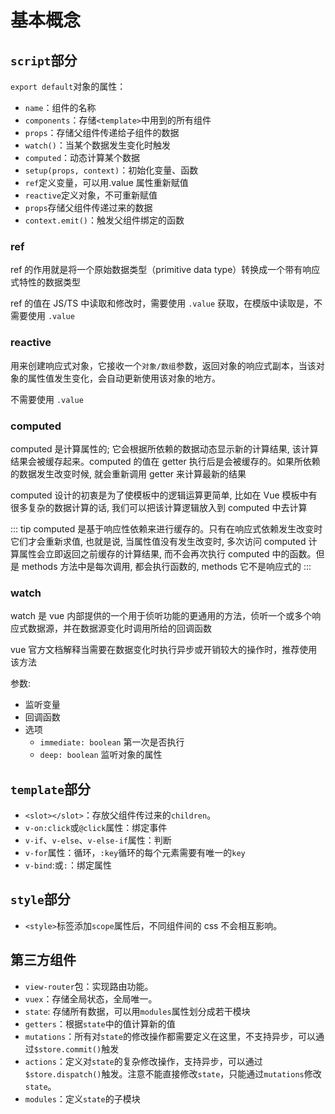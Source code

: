 # 基本概念

## `script`部分

`export default`对象的属性：

- `name`：组件的名称
- `components`：存储`<template>`中用到的所有组件
- `props`：存储父组件传递给子组件的数据
- `watch()`：当某个数据发生变化时触发
- `computed`：动态计算某个数据
- `setup(props, context)`：初始化变量、函数
- `ref`定义变量，可以用.value 属性重新赋值
- `reactive`定义对象，不可重新赋值
- `props`存储父组件传递过来的数据
- `context.emit()`：触发父组件绑定的函数

### ref

ref 的作用就是将一个原始数据类型（primitive data type）转换成一个带有响应式特性的数据类型

ref 的值在 JS/TS 中读取和修改时，需要使用 `.value` 获取，在模版中读取是，不需要使用 `.value`

### reactive

用来创建响应式对象，它接收一个`对象/数组`参数，返回对象的响应式副本，当该对象的属性值发生变化，会自动更新使用该对象的地方。

不需要使用 `.value`

### computed

computed 是计算属性的; 它会根据所依赖的数据动态显示新的计算结果, 该计算结果会被缓存起来。computed 的值在 getter 执行后是会被缓存的。如果所依赖的数据发生改变时候, 就会重新调用 getter 来计算最新的结果

computed 设计的初衷是为了使模板中的逻辑运算更简单, 比如在 Vue 模板中有很多复杂的数据计算的话, 我们可以把该计算逻辑放入到 computed 中去计算

::: tip
computed 是基于响应性依赖来进行缓存的。只有在响应式依赖发生改变时它们才会重新求值, 也就是说, 当属性值没有发生改变时, 多次访问 computed 计算属性会立即返回之前缓存的计算结果, 而不会再次执行 computed 中的函数。但是 methods 方法中是每次调用, 都会执行函数的, methods 它不是响应式的
:::

### watch

watch 是 vue 内部提供的一个用于侦听功能的更通用的方法，侦听一个或多个响应式数据源，并在数据源变化时调用所给的回调函数

vue 官方文档解释当需要在数据变化时执行异步或开销较大的操作时，推荐使用该方法

参数:

- 监听变量
- 回调函数
- 选项
  - `immediate: boolean` 第一次是否执行
  - `deep: boolean` 监听对象的属性

## `template`部分

- `<slot></slot>`：存放父组件传过来的`children`。
- `v-on:click`或`@click`属性：绑定事件
- `v-if`、`v-else`、`v-else-if`属性：判断
- `v-for`属性：循环，`:key`循环的每个元素需要有唯一的`key`
- `v-bind`:或`:`：绑定属性

## `style`部分

- `<style>`标签添加`scope`属性后，不同组件间的 css 不会相互影响。

## 第三方组件

- `view-router`包：实现路由功能。
- `vuex`：存储全局状态，全局唯一。
- `state`: 存储所有数据，可以用`modules`属性划分成若干模块
- `getters`：根据`state`中的值计算新的值
- `mutations`：所有对`state`的修改操作都需要定义在这里，不支持异步，可以通过`$store.commit()`触发
- `actions`：定义对`state`的复杂修改操作，支持异步，可以通过`$store.dispatch()`触发。注意不能直接修改`state`，只能通过`mutations`修改`state`。
- `modules`：定义`state`的子模块
